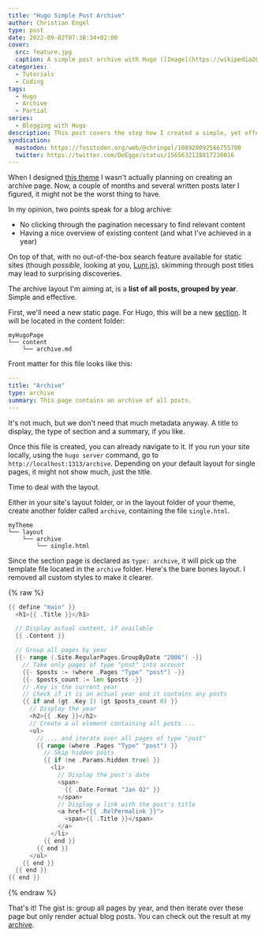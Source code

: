 ```yaml
---
title: "Hugo Simple Post Archive"
author: Christian Engel
type: post
date: 2022-09-02T07:38:34+02:00
cover:
  src: feature.jpg
  caption: A simple post archive with Hugo ([Image](https://wikipedia20.pubpub.org/pub/d26b3c1u))
categories:
  - Tutorials
  - Coding
tags:
  - Hugo
  - Archive
  - Partial
series:
  - Blogging with Hugo
description: This post covers the step how I created a simple, yet effective chronological post archive.
syndication:
  mastodon: https://fosstodon.org/web/@chringel/108928092566755708
  twitter: https://twitter.com/DeEgge/status/1565632128817238016
---
```


When I designed [this theme](/2022/02/chringel-hugo-theme/) I wasn't actually planning on creating an archive page. Now, a couple of months and several written posts later I figured, it might not be the worst thing to have.

In my opinion, two points speak for a blog archive:

- No clicking through the pagination necessary to find relevant content
- Having a nice overview of existing content (and what I've achieved in a year)

On top of that, with no out-of-the-box search feature available for static sites (though _possible_, looking at you, [Lunr.js](https://lunrjs.com/)), skimming through post titles may lead to surprising discoveries.

The archive layout I'm aiming at, is a **list of all posts, grouped by year**. Simple and effective.

First, we'll need a new static page. For Hugo, this will be a new [section](https://gohugo.io/content-management/sections/). It will be located in the content folder:

```
myHugoPage
└── content
    └── archive.md
```

Front matter for this file looks like this:

```yaml
---
title: "Archive"
type: archive
summary: This page contains an archive of all posts.
---
```

It's not much, but we don't need that much metadata anyway. A title to display, the type of section and a summary, if you like.

Once this file is created, you can already navigate to it. If you run your site locally, using the `hugo server` command, go to `http://localhost:1313/archive`. Depending on your default layout for single pages, it might not show much, just the title.

Time to deal with the layout.

Either in your site's layout folder, or in the layout folder of your theme, create another folder called `archive`, containing the file `single.html`.

```
myTheme
└── layout
    └── archive
        └── single.html
```

Since the section page is declared as `type: archive`, it will pick up the template file located in the `archive` folder. Here's the bare bones layout. I removed all custom styles to make it clearer.

{% raw %}
<!-- prettier-ignore -->
```go
{{ define "main" }}
  <h1>{{ .Title }}</h1>

  // Display actual content, if available 
  {{ .Content }}

  // Group all pages by year
  {{- range (.Site.RegularPages.GroupByDate "2006") -}}
    // Take only pages of type "post" into account
    {{- $posts := (where .Pages "Type" "post") -}}
    {{- $posts_count := len $posts -}}
    // .Key is the current year
    // Check if it is an actual year and it contains any posts
    {{ if and (gt .Key 1) (gt $posts_count 0) }}
      // Display the year
      <h2>{{ .Key }}</h2>
      // Create a ul element containing all posts ...
      <ul>
        // ... and iterate over all pages of type "post"
        {{ range (where .Pages "Type" "post") }}
          // Skip hidden posts
          {{ if (ne .Params.hidden true) }}
            <li>
              // Display the post's date
              <span>
                {{ .Date.Format "Jan 02" }}
              </span>
              // Display a link with the post's title
              <a href="{{ .RelPermalink }}">
                <span>{{ .Title }}</span>
              </a>
            </li>
          {{ end }}
        {{ end }}
      </ul>
    {{ end }}
  {{ end }}
{{ end }}
```
{% endraw %}

That's it! The gist is: group all pages by year, and then iterate over these page but only render actual blog posts. You can check out the result at my [archive](/archive).
